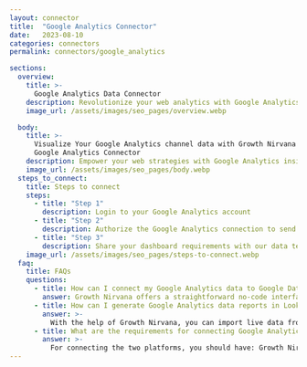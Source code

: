 ```yaml
---
layout: connector
title:  "Google Analytics Connector"
date:   2023-08-10
categories: connectors
permalink: connectors/google_analytics

sections:
  overview:
    title: >-
      Google Analytics Data Connector
    description: Revolutionize your web analytics with Google Analytics integration. Seamlessly merge website data from Google Analytics with Looker Studio's analytical capabilities, unlocking insights that shape online strategies, user experiences, and operational excellence.
    image_url: /assets/images/seo_pages/overview.webp

  body:
    title: >-
      Visualize Your Google Analytics channel data with Growth Nirvana's
      Google Analytics Connector
    description: Empower your web strategies with Google Analytics insights integrated into Looker Studio.
    image_url: /assets/images/seo_pages/body.webp
  steps_to_connect:
    title: Steps to connect
    steps:
      - title: "Step 1"
        description: Login to your Google Analytics account
      - title: "Step 2"
        description: Authorize the Google Analytics connection to send data to Growth Nirvana
      - title: "Step 3"
        description: Share your dashboard requirements with our data team. We will build the report for you.
    image_url: /assets/images/seo_pages/steps-to-connect.webp
  faq:
    title: FAQs
    questions:
      - title: How can I connect my Google Analytics data to Google Data Studio/Looker Studio?
        answer: Growth Nirvana offers a straightforward no-code interface to connect to Google Analytics data sources.
      - title: How can I generate Google Analytics data reports in Looker Studio?
        answer: >-
          With the help of Growth Nirvana, you can import live data from Google Analytics into Looker Studio. These data can be viewed in charts, tables, and dashboards to generate branded reports that can be shared instantly.
      - title: What are the requirements for connecting Google Analytics and Looker Studio?
        answer: >-
          For connecting the two platforms, you should have: Growth Nirvana Account and Google Analytics Ads Account
---
```

